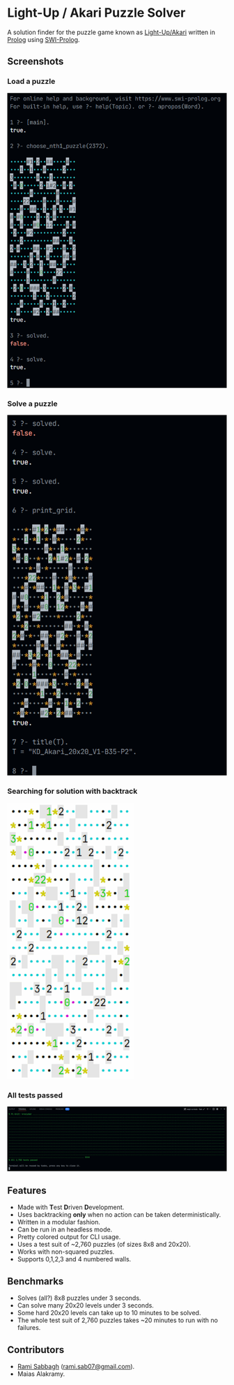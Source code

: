 
# Light-Up / Akari Puzzle Solver

A solution finder for the puzzle game known as [Light-Up/Akari][akari] written in [Prolog] using [SWI-Prolog].

## Screenshots

### Load a puzzle

![loading a puzzle with prolog](./misc/screenshots/load_puzzle.png)

### Solve a puzzle

![solving a puzzle with prolog](./misc/screenshots/solve_puzzle.png)

### Searching for solution with backtrack

![backtrack-animation](./misc/screenshots/solver-demo.gif)

### All tests passed

![all unit tests passed](./misc/screenshots/tests_passed.png)

## Features

- Made with **T**est **D**riven **D**evelopment.
- Uses backtracking **only** when no action can be taken deterministically.
- Written in a modular fashion.
- Can be run in an headless mode.
- Pretty colored output for CLI usage.
- Uses a test suit of ~2,760 puzzles (of sizes 8x8 and 20x20).
- Works with non-squared puzzles.
- Supports 0,1,2,3 and 4 numbered walls.

## Benchmarks

- Solves (all?) 8x8 puzzles under 3 seconds.
- Can solve many 20x20 levels under 3 seconds.
- Some hard 20x20 levels can take up to 10 minutes to be solved.
- The whole test suit of 2,760 puzzles takes ~20 minutes to run with no failures.


[akari]: https://en.wikipedia.org/wiki/Light_Up_(puzzle)
[Prolog]: https://en.wikipedia.org/wiki/Prolog
[SWI-Prolog]: https://www.swi-prolog.org/

## Contributors

- [Rami Sabbagh](http://rami-sabbagh.github.io/) ([rami.sab07@gmail.com](mailto:rami.sab07@gmail.com)).
- Maias Alakramy.

